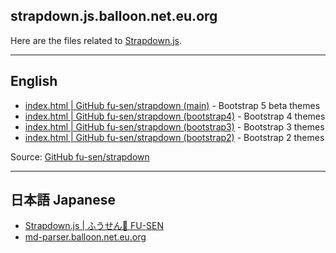 ## strapdown.js.balloon.net.eu.org

Here are the files related to [Strapdown.js](http://strapdownjs.com/).

___

## English

- [index.html | GitHub fu-sen/strapdown (main)](https://strapdown.js.balloon.net.eu.org/5/) - Bootstrap 5 beta themes
- [index.html | GitHub fu-sen/strapdown (bootstrap4)](https://strapdown.js.balloon.net.eu.org/4/) - Bootstrap 4 themes
- [index.html | GitHub fu-sen/strapdown (bootstrap3)](https://strapdown.js.balloon.net.eu.org/3/) - Bootstrap 3 themes
- [index.html | GitHub fu-sen/strapdown (bootstrap2)](https://strapdown.js.balloon.net.eu.org/2/) - Bootstrap 2 themes

Source: [GitHub fu-sen/strapdown](https://github.com/fu-sen/strapdown)

___

## 日本語 Japanese

- [Strapdown.js | ふうせん🎈 FU-SEN](https://balloon.asia/strapdown.js/)
- [md-parser.balloon.net.eu.org](https://md-parser.balloon.net.eu.org/)

